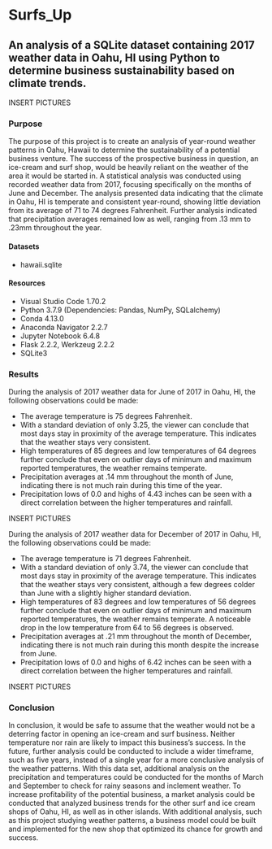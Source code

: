 # Surfs_Up
## An analysis of a SQLite dataset containing 2017 weather data in Oahu, HI using Python to determine business sustainability based on climate trends. 

INSERT PICTURES

### Purpose

The purpose of this project is to create an analysis of year-round weather patterns in Oahu, Hawaii to determine the sustainability of a potential business venture. The success of the prospective business in question, an ice-cream and surf shop, would be heavily reliant on the weather of the area it would be started in. A statistical analysis was conducted using recorded weather data from 2017, focusing specifically on the months of June and December. The analysis presented data indicating that the climate in Oahu, HI is temperate and consistent year-round, showing little deviation from its average of 71 to 74 degrees Fahrenheit. Further analysis indicated that precipitation averages remained low as well, ranging from .13 mm to .23mm throughout the year. 

#### Datasets

* hawaii.sqlite

#### Resources

* Visual Studio Code 1.70.2
* Python 3.7.9 (Dependencies: Pandas, NumPy, SQLalchemy)
* Conda 4.13.0
* Anaconda Navigator 2.2.7
* Jupyter Notebook 6.4.8
* Flask 2.2.2, Werkzeug 2.2.2
* SQLite3

### Results

During the analysis of 2017 weather data for June of 2017 in Oahu, HI, the following observations could be made:

* The average temperature is 75 degrees Fahrenheit. 
* With a standard deviation of only 3.25, the viewer can conclude that most days stay in proximity of the average temperature. This indicates that the weather stays very consistent.  
* High temperatures of 85 degrees and low temperatures of 64 degrees further conclude that even on outlier days of minimum and maximum reported temperatures, the weather remains temperate.
* Precipitation averages at .14 mm throughout the month of June, indicating there is not much rain during this time of the year. 
* Precipitation lows of 0.0 and highs of 4.43 inches can be seen with a direct correlation between the higher temperatures and rainfall.  

INSERT PICTURES

During the analysis of 2017 weather data for December of 2017 in Oahu, HI, the following observations could be made:

* The average temperature is 71 degrees Fahrenheit. 
* With a standard deviation of only 3.74, the viewer can conclude that most days stay in proximity of the average temperature. This indicates that the weather stays very consistent, although a few degrees colder than June with a slightly higher standard deviation. 
* High temperatures of 83 degrees and low temperatures of 56 degrees further conclude that even on outlier days of minimum and maximum reported temperatures, the weather remains temperate. A noticeable drop in the low temperature from 64 to 56 degrees is observed.
* Precipitation averages at .21 mm throughout the month of December, indicating there is not much rain during this month despite the increase from June.  
* Precipitation lows of 0.0 and highs of 6.42 inches can be seen with a direct correlation between the higher temperatures and rainfall. 

INSERT PICTURES

### Conclusion

In conclusion, it would be safe to assume that the weather would not be a deterring factor in opening an ice-cream and surf business. Neither temperature nor rain are likely to impact this business’s success. In the future, further analysis could be conducted to include a wider timeframe, such as five years, instead of a single year for a more conclusive analysis of the weather patterns. With this data set, additional analysis on the precipitation and temperatures could be conducted for the months of March and September to check for rainy seasons and inclement weather. To increase profitability of the potential business, a market analysis could be conducted that analyzed business trends for the other surf and ice cream shops of Oahu, HI, as well as in other islands. With additional analysis, such as this project studying weather patterns, a business model could be built and implemented for the new shop that optimized its chance for growth and success.

